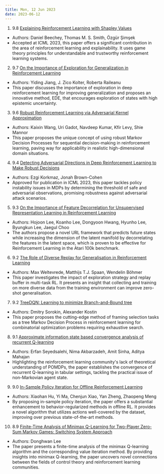```yaml
---
title: Mon, 12 Jun 2023
date: 2023-06-12
---
```

1. 9.8 [Explaining Reinforcement Learning with Shapley Values](https://arxiv.org/abs/2306.05810)
* Authors: Daniel Beechey, Thomas M. S. Smith, Özgür Şimşek
* Accepted at ICML 2023, this paper offers a significant contribution in the area of reinforcement learning and explainability. It uses game theory principles for understandable and trustworthy reinforcement learning systems.

2. 9.7 [On the Importance of Exploration for Generalization in Reinforcement Learning](https://arxiv.org/abs/2306.05483)
* Authors: Yiding Jiang, J. Zico Kolter, Roberta Raileanu
* This paper discusses the importance of exploration in deep reinforcement learning for improving generalization and proposes an innovative method, EDE, that encourages exploration of states with high epistemic uncertainty.

3. 9.6 [Robust Reinforcement Learning via Adversarial Kernel Approximation](https://arxiv.org/abs/2306.05859)
* Authors: Kaixin Wang, Uri Gadot, Navdeep Kumar, Kfir Levy, Shie Mannor
* This paper proposes the unique concept of using robust Markov Decision Processes for sequential decision-making in reinforcement learning, paving way for applicability in realistic high-dimensional domain situations.

4. 9.4 [Detecting Adversarial Directions in Deep Reinforcement Learning to Make Robust Decisions](https://arxiv.org/abs/2306.05873)
* Authors: Ezgi Korkmaz, Jonah Brown-Cohen
* Approved for publication in ICML 2023, this paper tackles policy instability issues in MDPs by determining the threshold of safe and adversarial observations, promising robustness against adversarial attack scenarios.

5. 9.3 [On the Importance of Feature Decorrelation for Unsupervised Representation Learning in Reinforcement Learning](https://arxiv.org/abs/2306.05637)
* Authors: Hojoon Lee, Koanho Lee, Dongyoon Hwang, Hyunho Lee, Byungkun Lee, Jaegul Choo
* The authors propose a novel URL framework that predicts future states while increasing the dimension of the latent manifold by decorrelating the features in the latent space, which is proven to be effective for Reinforcement Learning in the Atari 100k benchmark.

6. 9.2 [The Role of Diverse Replay for Generalisation in Reinforcement Learning](https://arxiv.org/abs/2306.05727)
* Authors: Max Weltevrede, Matthijs T.J. Spaan, Wendelin Böhmer
* This paper investigates the impact of exploration strategy and replay buffer in multi-task RL. It presents an insight that collecting and training on more diverse data from the training environment can improve zero-shot generalisation.

7. 9.2 [TreeDQN: Learning to minimize Branch-and-Bound tree](https://arxiv.org/abs/2306.05905)
* Authors: Dmitry Sorokin, Alexander Kostin
* This paper proposes the cutting-edge method of framing selection tasks as a tree Markov Decision Process in reinforcement learning for combinatorial optimization problems requiring exhaustive search.

8. 9.1 [Approximate information state based convergence analysis of recurrent Q-learning](https://arxiv.org/abs/2306.05991)
* Authors: Erfan Seyedsalehi, Nima Akbarzadeh, Amit Sinha, Aditya Mahajan
* Highlighting the reinforcement learning community's lack of theoretical understanding of POMDPs, the paper establishes the convergence of recurrent Q-learning in tabular settings, tackling the practical issue of non-Markovian agent state.

9. 9.0 [In-Sample Policy Iteration for Offline Reinforcement Learning](https://arxiv.org/abs/2306.05726)
* Authors: Xiaohan Hu, Yi Ma, Chenjun Xiao, Yan Zheng, Zhaopeng Meng
* By proposing in-sample policy iteration, the paper offers a substantial enhancement to behavior-regularized methods in offline RL. It provides a novel algorithm that utilizes actions well-covered by the dataset, improving over previous state-of-the-art methods.

10. 8.9 [Finite-Time Analysis of Minimax Q-Learning for Two-Player Zero-Sum Markov Games: Switching System Approach](https://arxiv.org/abs/2306.05700)
* Authors: Donghwan Lee
* The paper presents a finite-time analysis of the minimax Q-learning algorithm and the corresponding value iteration method. By providing insights into minimax Q-learning, the paper uncovers novel connections between the fields of control theory and reinforcement learning communities.

